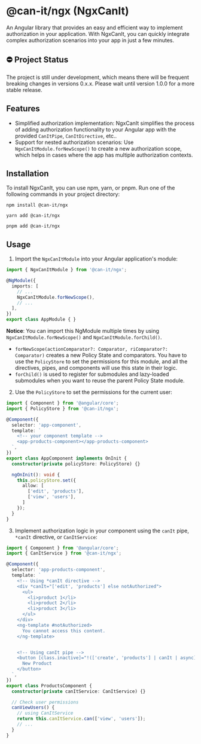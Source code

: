 # @can-it/ngx (NgxCanIt)

An Angular library that provides an easy and efficient way to implement authorization in your application. With NgxCanIt, you can quickly integrate complex authorization scenarios into your app in just a few minutes.

## ⛔ Project Status
The project is still under development, which means there will be frequent breaking changes in versions 0.x.x. Please wait until version 1.0.0 for a more stable release.

## Features

- Simplified authorization implementation: NgxCanIt simplifies the process of adding authorization functionality to your Angular app with the provided `CanItPipe`, `CanItDirective`, etc..
- Support for nested authorization scenarios: Use `NgxCanItModule.forNewScope()` to create a new authorization scope, which helps in cases where the app has multiple authorization contexts.

## Installation

To install NgxCanIt, you can use npm, yarn, or pnpm. Run one of the following commands in your project directory:

```shell
npm install @can-it/ngx
```

```shell
yarn add @can-it/ngx
```

```shell
pnpm add @can-it/ngx
```

## Usage

1. Import the `NgxCanItModule` into your Angular application's module:

```typescript
import { NgxCanItModule } from '@can-it/ngx';

@NgModule({
  imports: [
    // ...
    NgxCanItModule.forNewScope(),
    // ...
  ],
})
export class AppModule { }
```

**Notice**:
You can import this NgModule multiple times by using `NgxCanItModule.forNewScope()` and `NgxCanItModule.forChild()`.
- `forNewScope(actionComparator?: Comparator, riComparator?: Comparator)` creates a new Policy State and comparators. You have to use the `PolicyStore` to set the permissions for this module, and all the directives, pipes, and components will use this state in their logic.
- `forChild()` is used to register for submodules and lazy-loaded submodules when you want to reuse the parent Policy State module.

2. Use the `PolicyStore` to set the permissions for the current user:

```typescript
import { Component } from '@angular/core';
import { PolicyStore } from '@can-it/ngx';

@Component({
  selector: 'app-component',
  template: `
    <!-- your component template -->
    <app-products-component></app-products-component>
  `,
})
export class AppComponent implements OnInit {
  constructor(private policyStore: PolicyStore) {}

  ngOnInit(): void {
    this.policyStore.set({
      allow: [
        ['edit', 'products'],
        ['view', 'users'],
      ]
    });
  }
}
```

3. Implement authorization logic in your component using the `canIt` pipe, `*canIt` directive, or `CanItService`:

```typescript
import { Component } from '@angular/core';
import { CanItService } from '@can-it/ngx';

@Component({
  selector: 'app-products-component',
  template: `
    <!-- Using *canIt directive -->
    <div *canIt="['edit', 'products'] else notAuthorized">
      <ul>
        <li>product 1</li>
        <li>product 2</li>
        <li>product 3</li>
      </ul>
    </div>
    <ng-template #notAuthorized>
      You cannot access this content.
    </ng-template>


    <!-- Using canIt pipe -->
    <button [class.inactive]="!(['create', 'products'] | canIt | async)">
      New Product
    </button>
  `,
})
export class ProductsComponent {
  constructor(private canItService: CanItService) {}

  // Check user permissions
  canViewUsers() {
    // using CanItService
    return this.canItService.can(['view', 'users']);
    // ...
  }
}
```
